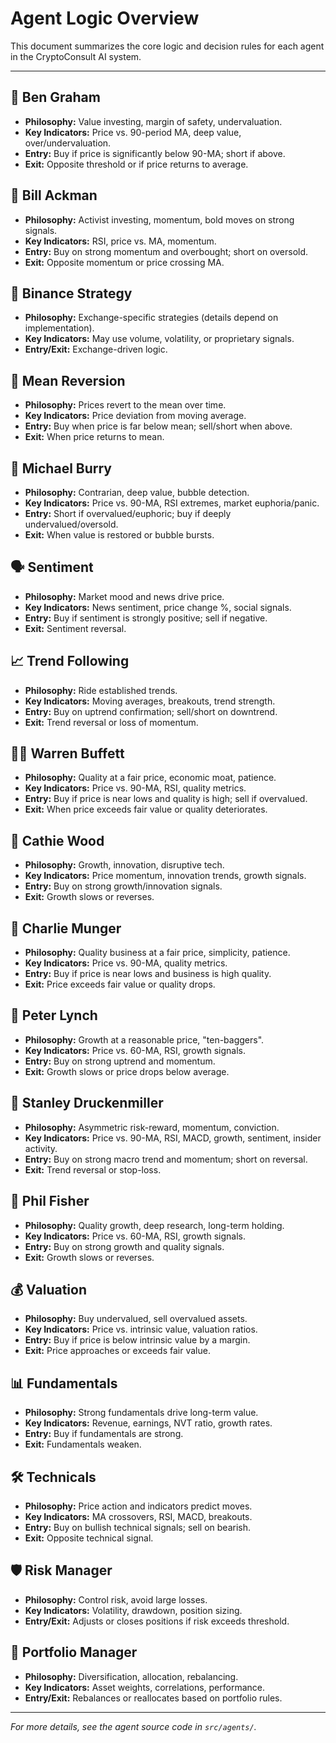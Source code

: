 # Agent Logic Overview

This document summarizes the core logic and decision rules for each agent in the CryptoConsult AI system.

---

## 🤖 Ben Graham
- **Philosophy:** Value investing, margin of safety, undervaluation.
- **Key Indicators:** Price vs. 90-period MA, deep value, over/undervaluation.
- **Entry:** Buy if price is significantly below 90-MA; short if above.
- **Exit:** Opposite threshold or if price returns to average.

## 🦈 Bill Ackman
- **Philosophy:** Activist investing, momentum, bold moves on strong signals.
- **Key Indicators:** RSI, price vs. MA, momentum.
- **Entry:** Buy on strong momentum and overbought; short on oversold.
- **Exit:** Opposite momentum or price crossing MA.

## 🏦 Binance Strategy
- **Philosophy:** Exchange-specific strategies (details depend on implementation).
- **Key Indicators:** May use volume, volatility, or proprietary signals.
- **Entry/Exit:** Exchange-driven logic.

## 🔄 Mean Reversion
- **Philosophy:** Prices revert to the mean over time.
- **Key Indicators:** Price deviation from moving average.
- **Entry:** Buy when price is far below mean; sell/short when above.
- **Exit:** When price returns to mean.

## 🦉 Michael Burry
- **Philosophy:** Contrarian, deep value, bubble detection.
- **Key Indicators:** Price vs. 90-MA, RSI extremes, market euphoria/panic.
- **Entry:** Short if overvalued/euphoric; buy if deeply undervalued/oversold.
- **Exit:** When value is restored or bubble bursts.

## 🗣️ Sentiment
- **Philosophy:** Market mood and news drive price.
- **Key Indicators:** News sentiment, price change %, social signals.
- **Entry:** Buy if sentiment is strongly positive; sell if negative.
- **Exit:** Sentiment reversal.

## 📈 Trend Following
- **Philosophy:** Ride established trends.
- **Key Indicators:** Moving averages, breakouts, trend strength.
- **Entry:** Buy on uptrend confirmation; sell/short on downtrend.
- **Exit:** Trend reversal or loss of momentum.

## 🧑‍💼 Warren Buffett
- **Philosophy:** Quality at a fair price, economic moat, patience.
- **Key Indicators:** Price vs. 90-MA, RSI, quality metrics.
- **Entry:** Buy if price is near lows and quality is high; sell if overvalued.
- **Exit:** When price exceeds fair value or quality deteriorates.

## 🦄 Cathie Wood
- **Philosophy:** Growth, innovation, disruptive tech.
- **Key Indicators:** Price momentum, innovation trends, growth signals.
- **Entry:** Buy on strong growth/innovation signals.
- **Exit:** Growth slows or reverses.

## 🧓 Charlie Munger
- **Philosophy:** Quality business at a fair price, simplicity, patience.
- **Key Indicators:** Price vs. 90-MA, quality metrics.
- **Entry:** Buy if price is near lows and business is high quality.
- **Exit:** Price exceeds fair value or quality drops.

## 🧢 Peter Lynch
- **Philosophy:** Growth at a reasonable price, "ten-baggers".
- **Key Indicators:** Price vs. 60-MA, RSI, growth signals.
- **Entry:** Buy on strong uptrend and momentum.
- **Exit:** Growth slows or price drops below average.

## 🐂 Stanley Druckenmiller
- **Philosophy:** Asymmetric risk-reward, momentum, conviction.
- **Key Indicators:** Price vs. 90-MA, RSI, MACD, growth, sentiment, insider activity.
- **Entry:** Buy on strong macro trend and momentum; short on reversal.
- **Exit:** Trend reversal or stop-loss.

## 🔬 Phil Fisher
- **Philosophy:** Quality growth, deep research, long-term holding.
- **Key Indicators:** Price vs. 60-MA, RSI, growth signals.
- **Entry:** Buy on strong growth and quality signals.
- **Exit:** Growth slows or reverses.

## 💰 Valuation
- **Philosophy:** Buy undervalued, sell overvalued assets.
- **Key Indicators:** Price vs. intrinsic value, valuation ratios.
- **Entry:** Buy if price is below intrinsic value by a margin.
- **Exit:** Price approaches or exceeds fair value.

## 📊 Fundamentals
- **Philosophy:** Strong fundamentals drive long-term value.
- **Key Indicators:** Revenue, earnings, NVT ratio, growth rates.
- **Entry:** Buy if fundamentals are strong.
- **Exit:** Fundamentals weaken.

## 🛠️ Technicals
- **Philosophy:** Price action and indicators predict moves.
- **Key Indicators:** MA crossovers, RSI, MACD, breakouts.
- **Entry:** Buy on bullish technical signals; sell on bearish.
- **Exit:** Opposite technical signal.

## 🛡️ Risk Manager
- **Philosophy:** Control risk, avoid large losses.
- **Key Indicators:** Volatility, drawdown, position sizing.
- **Entry/Exit:** Adjusts or closes positions if risk exceeds threshold.

## 📁 Portfolio Manager
- **Philosophy:** Diversification, allocation, rebalancing.
- **Key Indicators:** Asset weights, correlations, performance.
- **Entry/Exit:** Rebalances or reallocates based on portfolio rules.

---

*For more details, see the agent source code in `src/agents/`.* 